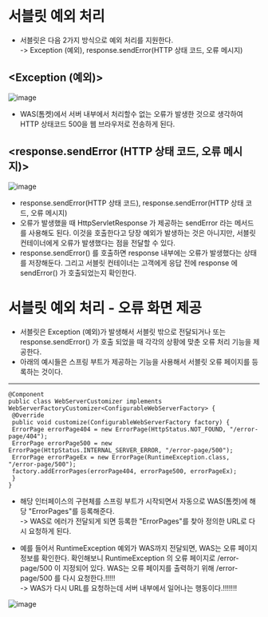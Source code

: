 __서블릿 예외 처리__
======================
- 서블릿은 다음 2가지 방식으로 예외 처리를 지원한다.    
-> Exception (예외), response.sendError(HTTP 상태 코드, 오류 메시지)    

__<Exception (예외)>__
---------------------
![image](https://user-images.githubusercontent.com/96917871/160282810-65864846-884f-4528-be68-e76a2e44353a.png)

- WAS(톰켓)에서 서버 내부에서 처리할수 없는 오류가 발생한 것으로 생각하여 HTTP 상태코드 500을 웹 브라우저로 전송하게 된다.

__<response.sendError (HTTP 상태 코드, 오류 메시지)>__
---------------------------
![image](https://user-images.githubusercontent.com/96917871/160282931-55804b16-df07-45c5-af8b-610967fc2c92.png)

- response.sendError(HTTP 상태 코드), response.sendError(HTTP 상태 코드, 오류 메시지)    
- 오류가 발생했을 때 HttpServletResponse 가 제공하는 sendError 라는 메서드를 사용해도 된다. 이것을 호출한다고 당장 예외가 발생하는 것은 아니지만, 서블릿 컨테이너에게 오류가 발생했다는 점을 전달할 수 있다.
- response.sendError() 를 호출하면 response 내부에는 오류가 발생했다는 상태를 저장해둔다. 그리고 서블릿 컨테이너는 고객에게 응답 전에 response 에 sendError() 가 호출되었는지 확인한다.


__서블릿 예외 처리 - 오류 화면 제공__
=====================================
- 서블릿은 Exception (예외)가 발생해서 서블릿 밖으로 전달되거나 또는 response.sendError() 가 호출 되었을 때 각각의 상황에 맞춘 오류 처리 기능을 제공한다.
- 아래의 예시들은 스프링 부트가 제공하는 기능을 사용해서 서블릿 오류 페이지를 등록하는 것이다.

---------------------------------------
```
@Component
public class WebServerCustomizer implements
WebServerFactoryCustomizer<ConfigurableWebServerFactory> {
 @Override
 public void customize(ConfigurableWebServerFactory factory) {
 ErrorPage errorPage404 = new ErrorPage(HttpStatus.NOT_FOUND, "/error-page/404");
 ErrorPage errorPage500 = new ErrorPage(HttpStatus.INTERNAL_SERVER_ERROR, "/error-page/500");
 ErrorPage errorPageEx = new ErrorPage(RuntimeException.class, "/error-page/500");
 factory.addErrorPages(errorPage404, errorPage500, errorPageEx);
 }
}
```

- 해당 인터페이스의 구현체를 스프링 부트가 시작되면서 자동으로 WAS(톰켓)에 해당 "ErrorPages"를 등록해준다.     
-> WAS로 에러가 전달되게 되면 등록한 "ErrorPages"를 찾아 정의한 URL로 다시 요청하게 된다.       

- 예를 들어서 RuntimeException 예외가 WAS까지 전달되면, WAS는 오류 페이지 정보를 확인한다. 확인해보니 RuntimeException 의 오류 페이지로 /error-page/500 이 지정되어 있다. WAS는 오류 페이지를 출력하기 위해 /error-page/500 를 다시 요청한다.!!!!!      
-> WAS가 다시 URL를 요청하는데 서버 내부에서 일어나는 행동이다.!!!!!!!         

![image](https://user-images.githubusercontent.com/96917871/160283227-6c5cd77a-7e62-41c3-bd28-ae846860b282.png)



